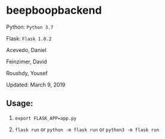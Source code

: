 # beepboopbackend

Python: `Python 3.7`

Flask: `Flask 1.0.2`

Acevedo, Daniel

Feinzimer, David

Roushdy, Yousef 

Updated: March 9, 2019
              
## Usage:

1) `export FLASK_APP=app.py`

2) `flask run` or `python -m flask run` or `python3 -m flask run`
